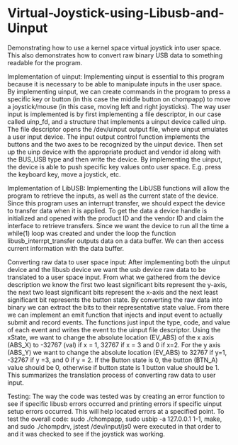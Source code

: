 # Virtual-Joystick-using-Libusb-and-Uinput
Demonstrating how to use a kernel space virtual joystick into user space. This also demonstrates how to convert raw binary USB data to something readable for the program. 

Implementation of uinput:
Implementing uinput is essential to this program because it is necessary to be able to manipulate inputs in the user space. By implementing uinput, we can create commands in the program to press a specific key or button (in this case the middle button on chompapp) to move a joystick/mouse (in this case, moving left and right joysticks). 
The way user input is implemented is by first implementing a file descriptor, in our case called uinp_fd, and a structure that implements a uinput device called uinp. The file descriptor opens the /dev/uinput output file, where uinput emulates a user input device. The input output control function implements the buttons and the two axes to be recognized by the uinput device. Then set up the uinp device with the appropriate product and vendor id along with the BUS_USB type and then write the device. By implementing the uinput, the device is able to push specific key values onto user space. E.g. press the keyboard key, move a joystick, etc.

Implementation of LibUSB:
Implementing the LibUSB functions will allow the program to retrieve the inputs, as well as the current state of the device. Since this program uses an interrupt transfer, we should expect the device to transfer data when it is applied. To get the data a device handle is initialized and opened with the product ID and the vendor ID and claim the interface to retrieve transfers. Since we want the device to run all the time a while(1) loop was created and under the loop the function libusb_interrpt_transfer outputs data on a data buffer. We can then access current information with the data buffer.

Converting raw data to user space input:
After implementing both the uinput device and the libusb device we want the usb device raw data to be translated to a user space input. From what we gathered from the device description we know the first two least significant bits represent the y-axis, the next two least significant bits represent the x-axis and the next least significant bit represents the button state. By converting the raw data into binary we can extract the bits to their representative state value. 
From there we can implement an emit function that injects and input event to actually submit and record events. The functions just input the type, code, and value of each event and writes the event to the uinput file descriptor. 
Using the xState, we want to change the absolute location (EV_ABS) of the x axis (ABS_X) to -32767 (val) if x = 1, 32767 if x = 3 and 0 if x=2. For the y axis (ABS_Y) we want to change the absolute location (EV_ABS) to 32767 if y=1, -32767 if y =3, and 0 if y = 2. If the Button state is 0, the button (BTN_A) value should be 0, otherwise if button state is 1 button value should be 1.
This summarizes the translation process of converting raw data to user input.

Testing: 
The way the code was tested was by creating an error function to see if specific libusb errors occurred and printing errors if specific uinput setup errors occurred. This will help located errors at a specified point. To test the overall code: sudo ./chompapp, sudo usbip -a 127.0.0.1 1-1, make, and sudo ./chompdrv, jstest /dev/input/js0 were executed in that order to and it was checked to see if the joystick was working.
